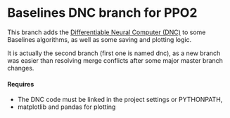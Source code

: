 # Baselines DNC branch for PPO2

This branch adds the [Differentiable Neural Computer (DNC)](https://github.com/deepmind/dnc) to some Baselines algorithms, as well as some saving and plotting logic.

It is actually the second branch (first one is named dnc), as a new branch was easier than resolving merge conflicts after
some major master branch changes.


#### Requires
- The DNC code must be linked in the project settings or PYTHONPATH,
- matplotlib and pandas for plotting
